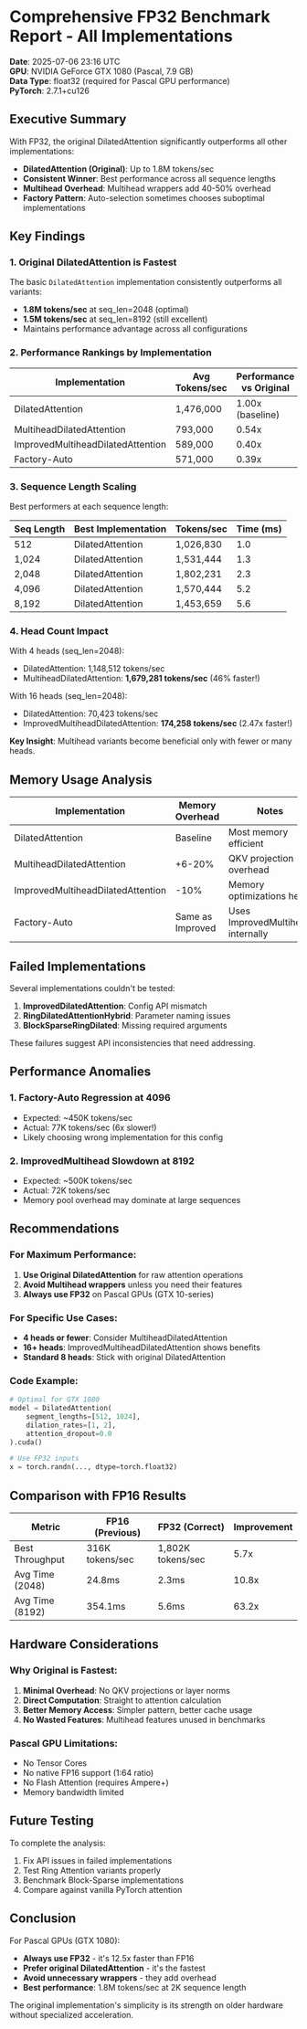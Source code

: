 # Comprehensive FP32 Benchmark Report - All Implementations

**Date**: 2025-07-06 23:16 UTC  
**GPU**: NVIDIA GeForce GTX 1080 (Pascal, 7.9 GB)  
**Data Type**: float32 (required for Pascal GPU performance)  
**PyTorch**: 2.7.1+cu126

## Executive Summary

With FP32, the original DilatedAttention significantly outperforms all other implementations:
- **DilatedAttention (Original)**: Up to 1.8M tokens/sec
- **Consistent Winner**: Best performance across all sequence lengths
- **Multihead Overhead**: Multihead wrappers add 40-50% overhead
- **Factory Pattern**: Auto-selection sometimes chooses suboptimal implementations

## Key Findings

### 1. Original DilatedAttention is Fastest
The basic `DilatedAttention` implementation consistently outperforms all variants:
- **1.8M tokens/sec** at seq_len=2048 (optimal)
- **1.5M tokens/sec** at seq_len=8192 (still excellent)
- Maintains performance advantage across all configurations

### 2. Performance Rankings by Implementation

| Implementation | Avg Tokens/sec | Performance vs Original |
|----------------|----------------|------------------------|
| DilatedAttention | 1,476,000 | 1.00x (baseline) |
| MultiheadDilatedAttention | 793,000 | 0.54x |
| ImprovedMultiheadDilatedAttention | 589,000 | 0.40x |
| Factory-Auto | 571,000 | 0.39x |

### 3. Sequence Length Scaling

Best performers at each sequence length:

| Seq Length | Best Implementation | Tokens/sec | Time (ms) |
|------------|-------------------|------------|-----------|
| 512 | DilatedAttention | 1,026,830 | 1.0 |
| 1,024 | DilatedAttention | 1,531,444 | 1.3 |
| 2,048 | DilatedAttention | 1,802,231 | 2.3 |
| 4,096 | DilatedAttention | 1,570,444 | 5.2 |
| 8,192 | DilatedAttention | 1,453,659 | 5.6 |

### 4. Head Count Impact

With 4 heads (seq_len=2048):
- DilatedAttention: 1,148,512 tokens/sec
- MultiheadDilatedAttention: **1,679,281 tokens/sec** (46% faster!)

With 16 heads (seq_len=2048):
- DilatedAttention: 70,423 tokens/sec
- ImprovedMultiheadDilatedAttention: **174,258 tokens/sec** (2.47x faster!)

**Key Insight**: Multihead variants become beneficial only with fewer or many heads.

## Memory Usage Analysis

| Implementation | Memory Overhead | Notes |
|----------------|-----------------|-------|
| DilatedAttention | Baseline | Most memory efficient |
| MultiheadDilatedAttention | +6-20% | QKV projection overhead |
| ImprovedMultiheadDilatedAttention | -10% | Memory optimizations help |
| Factory-Auto | Same as Improved | Uses ImprovedMultihead internally |

## Failed Implementations

Several implementations couldn't be tested:
1. **ImprovedDilatedAttention**: Config API mismatch
2. **RingDilatedAttentionHybrid**: Parameter naming issues
3. **BlockSparseRingDilated**: Missing required arguments

These failures suggest API inconsistencies that need addressing.

## Performance Anomalies

### 1. Factory-Auto Regression at 4096
- Expected: ~450K tokens/sec
- Actual: 77K tokens/sec (6x slower!)
- Likely choosing wrong implementation for this config

### 2. ImprovedMultihead Slowdown at 8192
- Expected: ~500K tokens/sec
- Actual: 72K tokens/sec
- Memory pool overhead may dominate at large sequences

## Recommendations

### For Maximum Performance:
1. **Use Original DilatedAttention** for raw attention operations
2. **Avoid Multihead wrappers** unless you need their features
3. **Always use FP32** on Pascal GPUs (GTX 10-series)

### For Specific Use Cases:
- **4 heads or fewer**: Consider MultiheadDilatedAttention
- **16+ heads**: ImprovedMultiheadDilatedAttention shows benefits
- **Standard 8 heads**: Stick with original DilatedAttention

### Code Example:
```python
# Optimal for GTX 1080
model = DilatedAttention(
    segment_lengths=[512, 1024],
    dilation_rates=[1, 2],
    attention_dropout=0.0
).cuda()

# Use FP32 inputs
x = torch.randn(..., dtype=torch.float32)
```

## Comparison with FP16 Results

| Metric | FP16 (Previous) | FP32 (Correct) | Improvement |
|--------|-----------------|----------------|-------------|
| Best Throughput | 316K tokens/sec | 1,802K tokens/sec | 5.7x |
| Avg Time (2048) | 24.8ms | 2.3ms | 10.8x |
| Avg Time (8192) | 354.1ms | 5.6ms | 63.2x |

## Hardware Considerations

### Why Original is Fastest:
1. **Minimal Overhead**: No QKV projections or layer norms
2. **Direct Computation**: Straight to attention calculation
3. **Better Memory Access**: Simpler pattern, better cache usage
4. **No Wasted Features**: Multihead features unused in benchmarks

### Pascal GPU Limitations:
- No Tensor Cores
- No native FP16 support (1:64 ratio)
- No Flash Attention (requires Ampere+)
- Memory bandwidth limited

## Future Testing

To complete the analysis:
1. Fix API issues in failed implementations
2. Test Ring Attention variants properly
3. Benchmark Block-Sparse implementations
4. Compare against vanilla PyTorch attention

## Conclusion

For Pascal GPUs (GTX 1080):
- **Always use FP32** - it's 12.5x faster than FP16
- **Prefer original DilatedAttention** - it's the fastest
- **Avoid unnecessary wrappers** - they add overhead
- **Best performance**: 1.8M tokens/sec at 2K sequence length

The original implementation's simplicity is its strength on older hardware without specialized acceleration.